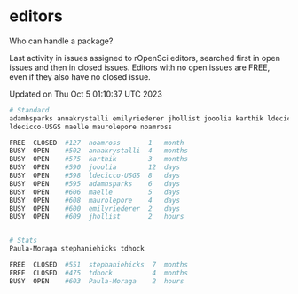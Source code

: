 # editors

Who can handle a package?

Last activity in issues assigned to rOpenSci editors, searched first in open
issues and then in closed issues. Editors with no open issues are FREE, even if
they also have no closed issue.


Updated on Thu Oct 5 01:10:37 UTC 2023

```bash
# Standard
adamhsparks annakrystalli emilyriederer jhollist jooolia karthik ldecicco
ldecicco-USGS maelle maurolepore noamross

FREE  CLOSED  #127  noamross       1   month
BUSY  OPEN    #502  annakrystalli  4   months
BUSY  OPEN    #575  karthik        3   months
BUSY  OPEN    #590  jooolia        12  days
BUSY  OPEN    #598  ldecicco-USGS  8   days
BUSY  OPEN    #595  adamhsparks    6   days
BUSY  OPEN    #606  maelle         5   days
BUSY  OPEN    #608  maurolepore    4   days
BUSY  OPEN    #600  emilyriederer  2   days
BUSY  OPEN    #609  jhollist       2   hours


# Stats
Paula-Moraga stephaniehicks tdhock

FREE  CLOSED  #551  stephaniehicks  7  months
FREE  CLOSED  #475  tdhock          4  months
BUSY  OPEN    #603  Paula-Moraga    2  hours
```
